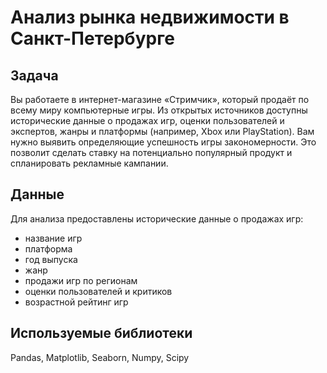 # Анализ рынка недвижимости в Санкт-Петербурге

## Задача
Вы работаете в интернет-магазине «Стримчик», который продаёт по всему миру компьютерные игры. Из открытых источников доступны исторические данные о продажах игр, оценки пользователей и экспертов, жанры и платформы (например, Xbox или PlayStation). Вам нужно выявить определяющие успешность игры закономерности. Это позволит сделать ставку на потенциально популярный продукт и спланировать рекламные кампании.

## Данные
Для анализа предоставлены исторические данные о продажах игр:

- название игр
- платформа
- год выпуска
- жанр
- продажи игр по регионам
- оценки пользователей и критиков
- возрастной рейтинг игр

## Используемые библиотеки
Pandas, Matplotlib, Seaborn, Numpy, Scipy
